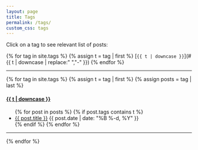 ```yaml
---
layout: page
title: Tags
permalink: /tags/
custom_css: tags
---
```


Click on a tag to see relevant list of posts:
<br>

{% for tag in site.tags %}
  {% assign t = tag | first %}
  [`{{ t | downcase }}`](#{{ t | downcase | replace:" ","-" }}) 
{% endfor %}

---

{% for tag in site.tags %}
  {% assign t = tag | first %}
  {% assign posts = tag | last %}

<h4><a name="{{ t | downcase | replace:" ","-" }}"></a><a class="internal" href="#{{ t | downcase | replace:" ","-" }}">{{ t | downcase }}</a></h4>
<ul>
{% for post in posts %}
  {% if post.tags contains t %}
  <li>
    <a href="{{ post.url }}">{{ post.title }}</a>
    <span class="date">{{ post.date | date: "%B %-d, %Y"  }}</span>
  </li>
  {% endif %}
{% endfor %}
</ul>

---

{% endfor %}
